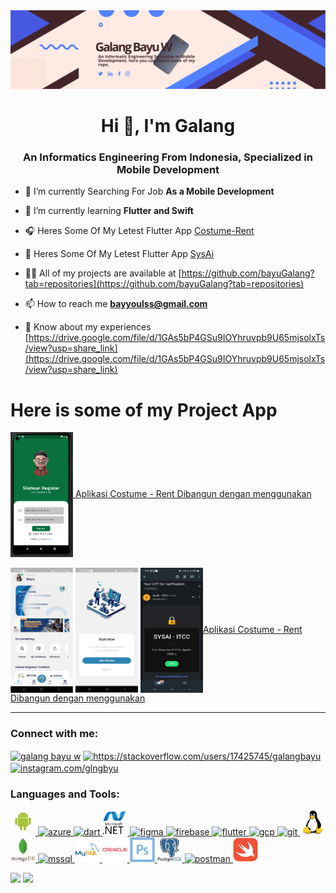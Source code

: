 <img src="https://github.com/bayuGalang/assets-images/blob/main/8539037.ai.png?raw=true" alt="Image Alt Text" width="1080">
<h1 align="center">Hi 👋, I'm Galang</h1>
<h3 align="center">An Informatics Engineering From Indonesia, Specialized in Mobile Development</h3>

- 🔭 I’m currently Searching For Job **As a Mobile Development**

- 🌱 I’m currently learning **Flutter and Swift**

- 🎧 Heres Some Of My Letest Flutter App [Costume-Rent](https://github.com/bayuGalang/costume-rent)

- 🍤 Heres Some Of My Letest Flutter App [SysAi](https://github.com/bayuGalang/sysAi)

- 👨‍💻 All of my projects are available at [https://github.com/bayuGalang?tab=repositories](https://github.com/bayuGalang?tab=repositories)

- 📫 How to reach me **bayyoulss@gmail.com**
 
- 📄 Know about my experiences [https://drive.google.com/file/d/1GAs5bP4GSu9IOYhruvpb9U65mjsolxTs/view?usp=share_link](https://drive.google.com/file/d/1GAs5bP4GSu9IOYhruvpb9U65mjsolxTs/view?usp=share_link)

<h1>Here is some of my Project App</h1>
  <a href="https://github.com/bayuGalang/costume-rent" target="blank"><img align="center" src="https://raw.githubusercontent.com/bayuGalang/assets-images/main/costume-rent/Screenshot%202023-09-22%20at%2011.07.59%20AM.png?token=GHSAT0AAAAAACH4XNPB2HL5MQBFEX4HQ3VGZINEHXA" alt="galang bayu w" style="width:100px;height:200px;" />
   Aplikasi Costume - Rent Dibangun dengan menggunakan
  </a>
  <br/>
  <br/>
   <a href="https://github.com/bayuGalang/sysAi" target="blank"><img align="center" src="https://github.com/bayuGalang/assets-images/blob/main/sysai/image-8.jpg?raw=true" alt="galang bayu w" style="width:100px;height:200px;" /></a>
   <a href="https://github.com/bayuGalang/sysAi" target="blank"><img align="center" src="https://github.com/bayuGalang/assets-images/blob/main/sysai/image-10.jpg?raw=true"style="width:100px;height:200px;" /></a>
    <a href="https://github.com/bayuGalang/sysAi" target="blank"><img align="center" src="https://github.com/bayuGalang/assets-images/blob/main/sysai/image-9.jpg?raw=true"style="width:100px;height:200px;" />Aplikasi Costume - Rent Dibangun dengan menggunakan</a>
 
  

 <hr attribute="value">                    

<h3 align="left">Connect with me:</h3>
<p align="left">
<a href="https://linkedin.com/in/galang bayu w" target="blank"><img align="center" src="https://raw.githubusercontent.com/rahuldkjain/github-profile-readme-generator/master/src/images/icons/Social/linked-in-alt.svg" alt="galang bayu w" height="30" width="40" /></a>
<a href="https://stackoverflow.com/users/17425745/galangbayu" target="blank"><img align="center" src="https://raw.githubusercontent.com/rahuldkjain/github-profile-readme-generator/master/src/images/icons/Social/stack-overflow.svg" alt="https://stackoverflow.com/users/17425745/galangbayu" height="30" width="40" /></a>
<a href="https://instagram.com/instagram.com/glngbyu" target="blank"><img align="center" src="https://raw.githubusercontent.com/rahuldkjain/github-profile-readme-generator/master/src/images/icons/Social/instagram.svg" alt="instagram.com/glngbyu" height="30" width="40" /></a>
</p>

<h3 align="left">Languages and Tools:</h3>
<p align="left"> <a href="https://developer.android.com" target="_blank" rel="noreferrer"> <img src="https://raw.githubusercontent.com/devicons/devicon/master/icons/android/android-original-wordmark.svg" alt="android" width="40" height="40"/> </a> <a href="https://azure.microsoft.com/en-in/" target="_blank" rel="noreferrer"> <img src="https://www.vectorlogo.zone/logos/microsoft_azure/microsoft_azure-icon.svg" alt="azure" width="40" height="40"/> </a> <a href="https://dart.dev" target="_blank" rel="noreferrer"> <img src="https://www.vectorlogo.zone/logos/dartlang/dartlang-icon.svg" alt="dart" width="40" height="40"/> </a> <a href="https://dotnet.microsoft.com/" target="_blank" rel="noreferrer"> <img src="https://raw.githubusercontent.com/devicons/devicon/master/icons/dot-net/dot-net-original-wordmark.svg" alt="dotnet" width="40" height="40"/> </a> <a href="https://www.figma.com/" target="_blank" rel="noreferrer"> <img src="https://www.vectorlogo.zone/logos/figma/figma-icon.svg" alt="figma" width="40" height="40"/> </a> <a href="https://firebase.google.com/" target="_blank" rel="noreferrer"> <img src="https://www.vectorlogo.zone/logos/firebase/firebase-icon.svg" alt="firebase" width="40" height="40"/> </a> <a href="https://flutter.dev" target="_blank" rel="noreferrer"> <img src="https://www.vectorlogo.zone/logos/flutterio/flutterio-icon.svg" alt="flutter" width="40" height="40"/> </a> <a href="https://cloud.google.com" target="_blank" rel="noreferrer"> <img src="https://www.vectorlogo.zone/logos/google_cloud/google_cloud-icon.svg" alt="gcp" width="40" height="40"/> </a> <a href="https://git-scm.com/" target="_blank" rel="noreferrer"> <img src="https://www.vectorlogo.zone/logos/git-scm/git-scm-icon.svg" alt="git" width="40" height="40"/> </a> <a href="https://www.linux.org/" target="_blank" rel="noreferrer"> <img src="https://raw.githubusercontent.com/devicons/devicon/master/icons/linux/linux-original.svg" alt="linux" width="40" height="40"/> </a> <a href="https://www.mongodb.com/" target="_blank" rel="noreferrer"> <img src="https://raw.githubusercontent.com/devicons/devicon/master/icons/mongodb/mongodb-original-wordmark.svg" alt="mongodb" width="40" height="40"/> </a> <a href="https://www.microsoft.com/en-us/sql-server" target="_blank" rel="noreferrer"> <img src="https://www.svgrepo.com/show/303229/microsoft-sql-server-logo.svg" alt="mssql" width="40" height="40"/> </a> <a href="https://www.mysql.com/" target="_blank" rel="noreferrer"> <img src="https://raw.githubusercontent.com/devicons/devicon/master/icons/mysql/mysql-original-wordmark.svg" alt="mysql" width="40" height="40"/> </a> <a href="https://www.oracle.com/" target="_blank" rel="noreferrer"> <img src="https://raw.githubusercontent.com/devicons/devicon/master/icons/oracle/oracle-original.svg" alt="oracle" width="40" height="40"/> </a> <a href="https://www.photoshop.com/en" target="_blank" rel="noreferrer"> <img src="https://raw.githubusercontent.com/devicons/devicon/master/icons/photoshop/photoshop-line.svg" alt="photoshop" width="40" height="40"/> </a> <a href="https://www.postgresql.org" target="_blank" rel="noreferrer"> <img src="https://raw.githubusercontent.com/devicons/devicon/master/icons/postgresql/postgresql-original-wordmark.svg" alt="postgresql" width="40" height="40"/> </a> <a href="https://postman.com" target="_blank" rel="noreferrer"> <img src="https://www.vectorlogo.zone/logos/getpostman/getpostman-icon.svg" alt="postman" width="40" height="40"/> </a> <a href="https://developer.apple.com/swift/" target="_blank" rel="noreferrer"> <img src="https://raw.githubusercontent.com/devicons/devicon/master/icons/swift/swift-original.svg" alt="swift" width="40" height="40"/> </a> </p>

<div>
  <p><img height="180em" src="https://github-readme-stats-eight-theta.vercel.app/api?username=bayuGalang&show_icons=true&theme=algolia&include_all_commits=true&count_private=true"/>
  <img height="180em" src="https://github-readme-stats-eight-theta.vercel.app/api/top-langs/?username=bayuGalang&layout=compact&langs_count=8&theme=algolia"/></p>
</div>
